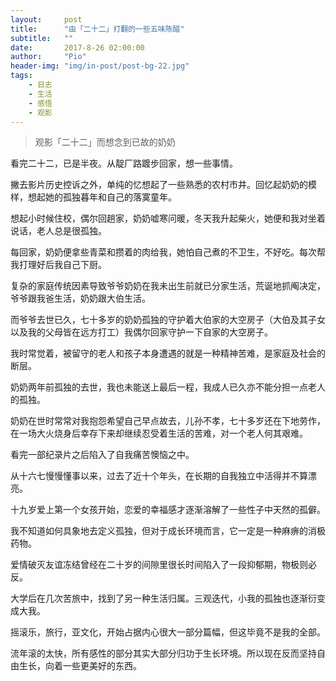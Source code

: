 ```yaml
---
layout:     post
title:      "由「二十二」打翻的一些五味陈醋"
subtitle:   ""
date:       2017-8-26 02:00:00
author:     "Pio"
header-img: "img/in-post/post-bg-22.jpg"
tags:
    - 日志
    - 生活
    - 感悟
    - 观影
---
```


> 观影「二十二」而想念到已故的奶奶

看完二十二，已是半夜。从靛厂路踱步回家，想一些事情。

撇去影片历史控诉之外，单纯的忆想起了一些熟悉的农村市井。回忆起奶奶的模样，想起她的孤独暮年和自己的落寞童年。

想起小时候住校，偶尔回趟家，奶奶嘘寒问暖，冬天我升起柴火，她便和我对坐着说话，老人总是很孤独。

每回家，奶奶便拿些青菜和攒着的肉给我，她怕自己煮的不卫生，不好吃。每次帮我打理好后我自己下厨。

复杂的家庭传统因素导致爷爷奶奶在我未出生前就已分家生活，荒诞地抓阄决定，爷爷跟我爸生活，奶奶跟大伯生活。

而爷爷去世已久，七十多岁的奶奶孤独的守护着大伯家的大空房子（大伯及其子女以及我的父母皆在远方打工）我偶尔回家守护一下自家的大空房子。

我时常觉着，被留守的老人和孩子本身遭遇的就是一种精神苦难，是家庭及社会的断层。

奶奶两年前孤独的去世，我也未能送上最后一程，我成人已久亦不能分担一点老人的孤独。

奶奶在世时常常对我抱怨希望自己早点故去，儿孙不孝，七十多岁还在下地劳作，在一场大火烧身后幸存下来却继续忍受着生活的苦难，对一个老人何其艰难。

看完一部纪录片之后陷入了自我痛苦懊恼之中。

从十六七慢慢懂事以来，过去了近十个年头，在长期的自我独立中活得并不算漂亮。

十九岁爱上第一个女孩开始，恋爱的幸福感才逐渐溶解了一些性子中天然的孤僻。

我不知道如何具象地去定义孤独，但对于成长环境而言，它一定是一种麻痹的消极药物。

爱情破灭友谊冻结曾经在二十岁的间隙里很长时间陷入了一段抑郁期，物极则必反。

大学后在几次苦旅中，找到了另一种生活归属。三观迭代，小我的孤独也逐渐衍变成大我。

摇滚乐，旅行，亚文化，开始占据内心很大一部分篇幅，但这毕竟不是我的全部。

流年滚的太快，所有感性的部分其实大部分归功于生长环境。所以现在反而坚持自由生长，向着一些更美好的东西。